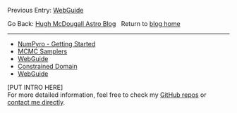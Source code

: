 Previous Entry: [WebGuide](.\..\01_webguide\page.html)	&nbsp;	   
  
  
Go Back: [Hugh McDougall Astro Blog](.\..\bloghome.html)	&nbsp;	Return to [blog home](.\..\bloghome.html)  
  
---------------------------------------------------------------------------  
* [NumPyro - Getting Started](.\01_gettingstarted\./gettingstarted.html)  
* [MCMC Samplers](.\02_mcmcsamplers\./MCMCSamplers.html)  
* [WebGuide](.\03_nestedsampling\./page.html)  
* [Constrained Domain](.\04_constraineddomain\./page.html)  
* [WebGuide](.\05_parallelizing\./page.html)  
  
  
[PUT INTRO HERE]  
For more detailed information, feel free to check my [GitHub repos](https://github.com/HughMcDougall/) or [contact me directly](hughmcdougallemail@gmail.com).  
  
